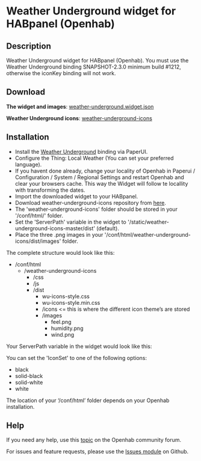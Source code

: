 # Weather Underground widget for HABpanel (Openhab)

## Description
Weather Underground widget for HABpanel (Openhab). You must use the Weather Underground binding SNAPSHOT-2.3.0 minimum build #1212, otherwise the iconKey binding will not work.

## Download
**The widget and images**: [weather-underground.widget.json](https://github.com/BasvanH/habpanel-widget-weatherunderground)

**Weather Underground icons**: [weather-underground-icons](https://www.npmjs.com/package/weather-underground-icons)

## Installation
- Install the [Weather Underground](https://docs.openhab.org/addons/bindings/weatherunderground/readme.html) binding via PaperUI.
- Configure the Thing: Local Weather (You can set your preferred language).
- If you havent done already, change your locality of Openhab in Paperui / Configuration / System / Regional Settings and restart Openhab and clear your browsers cache. This way the Widget will follow te locallity with transforming the dates.
- Import the downloaded widget to your HABpanel.
- Download weather-underground-icons repository from [here](https://github.com/manifestinteractive/weather-underground-icons).
- The 'weather-underground-icons' folder should be stored in your '/conf/html/' folder.
- Set the 'ServerPath' variable in the widget to '/static/weather-underground-icons-master/dist' (default).
- Place the three .png images in your '/conf/html/weather-underground-icons/dist/images' folder.

The complete structure would look like this:

- /conf/html
  - /weather-underground-icons
    - /css
    - /js
    - /dist
      - wu-icons-style.css
      - wu-icons-style.min.css
      - /icons <= this is where the different icon theme’s are stored
      - /images
        - feel.png
        - humidity.png
        - wind.png
        
Your ServerPath variable in the widget would look like this:

<div ng-init="ServerPath='/static/weather-underground-icons-master/dist'; IconSet='white'">

You can set the 'IconSet' to one of the following options:
- black
- solid-black
- solid-white
- white

The location of your ‘/conf/html’ folder depends on your Openhab installation.

## Help
If you need any help, use this [topic](https://community.openhab.org/t/weather-underground-widget-with-forecast/40260) on the Openhab community forum.

For issues and feature requests, please use the [Issues module](https://github.com/BasvanH/habpanel-widget-weatherunderground/issues) on Github.
